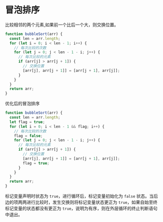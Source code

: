 # 冒泡排序

比较相邻的两个元素,如果前一个比后一个大，则交换位置。

```js
function bubbleSort(arr) {
  const len = arr.length;
  for (let i = 0; i < len - 1; i++) {
    // 每次比较的次数
    for (let j = 0; j < len - 1 - i; j++) {
      // 每次比较的元素
      if (arr[j] > arr[j + 1]) {
        // 交换位置
        [arr[j], arr[j + 1]] = [arr[j + 1], arr[j]];
      }
    }
  }
  return arr;
}
```

优化后的冒泡排序

```js
function bubbleSort(arr) {
  const len = arr.length;
  let flag = true;
  for (let i = 0; i < len - 1 && flag; i++) {
    // 每次比较的次数
    flag = false;
    for (let j = 0; j < len - 1 - i; j++) {
      // 每次比较的元素
      if (arr[j] > arr[j + 1]) {
        // 交换位置
        [arr[j], arr[j + 1]] = [arr[j + 1], arr[j]];
        flag = true;
      }
    }
  }
  return arr;
}
```

标记变量声明时状态为 `true`，进行循环后，标记变量初始化为 `false` 状态。当后边的项两两进行比较时，发生交换则将标记变量状态更正为 `true`，如果自始至终标记变量的状态都没有更正为 `true`，说明为有序，则在外层循环的终止判断语句中退出。
